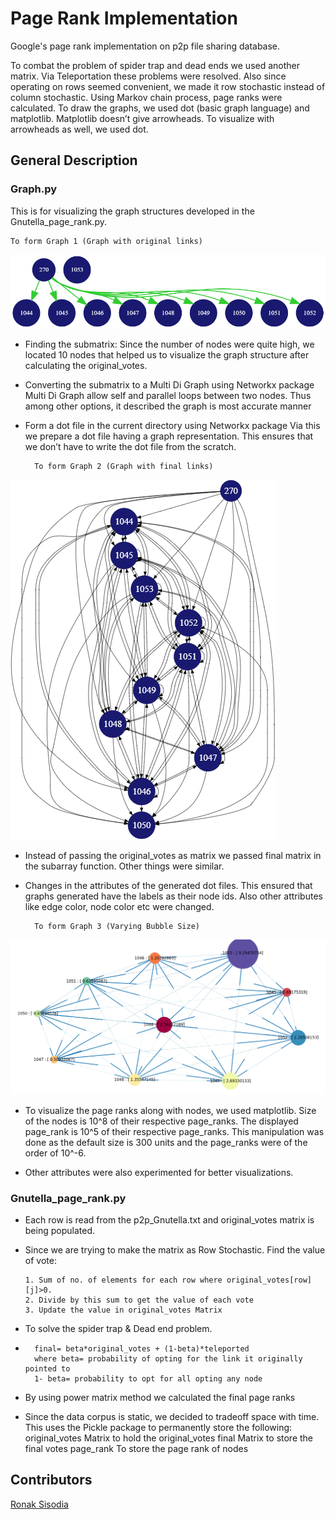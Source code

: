 
Page Rank Implementation
===========
Google's page rank implementation on p2p file sharing database. 

To combat the problem of spider trap and dead ends we used another matrix. Via Teleportation these problems were resolved. Also since operating on rows seemed convenient, we made it row stochastic instead of column stochastic. Using Markov chain process, page ranks were calculated.
To draw the graphs, we used dot (basic graph language) and matplotlib. Matplotlib doesn’t give arrowheads. To visualize with arrowheads as well, we used dot.

General Description
-------------------

### Graph.py

This is for visualizing the graph structures developed in the Gnutella_page_rank.py.

    To form Graph 1 (Graph with original links)

![alt text](https://github.com/ronak-07/PageRank/blob/master/Initial.png)

- Finding the submatrix: Since the number of nodes were quite high, we located 10 nodes that helped us to visualize the graph structure after calculating the original_votes.

- Converting the submatrix to a Multi Di Graph using Networkx package
Multi Di Graph allow self and parallel loops between two nodes. Thus among other options, it described the graph is most accurate manner 

- Form a dot file in the current directory using Networkx package
Via this we prepare a dot file having a graph representation. This ensures that we don’t have to write the dot file from the scratch.

        To form Graph 2 (Graph with final links)
        
![alt text](https://github.com/ronak-07/PageRank/blob/master/Final.png)

- Instead of passing the original_votes as matrix we passed final matrix in the subarray function. Other things were similar.

- Changes in the attributes of the generated dot files. This ensured that graphs generated have the labels as their node ids. Also other attributes like edge color, node color etc were changed.

        To form Graph 3 (Varying Bubble Size)

![alt text](https://github.com/ronak-07/PageRank/blob/master/Bubble_Spectrum.png)

- To visualize the page ranks along with nodes, we used matplotlib. Size of the nodes is 10^8 of their respective page_ranks. The displayed page_rank is 10^5 of their respective page_ranks. This manipulation was done as the default size is 300 units and the page_ranks were of the order of 10^-6.  

- Other attributes were also experimented for better visualizations.

###  Gnutella_page_rank.py
-	Each row is read from the p2p_Gnutella.txt and original_votes matrix is being populated.

-	Since we are trying to make the matrix as Row Stochastic.
    Find the value of vote:

        1. Sum of no. of elements for each row where original_votes[row][j]>0.
        2. Divide by this sum to get the value of each vote
        3. Update the value in original_votes Matrix

-	To solve the spider trap & Dead end problem.
-	
        final= beta*original_votes + (1-beta)*teleported
        where beta= probability of opting for the link it originally pointed to
        1- beta= probability to opt for all opting any node

-	By using power matrix method we calculated the final page ranks

-	Since the data corpus is static, we decided to tradeoff space with time. This uses the Pickle package to permanently store the following:
        original_votes 			Matrix to hold the original_votes
        final				Matrix to store the final votes
        page_rank			To store the page rank of nodes


Contributors
-------------
[Ronak Sisodia](https://github.com/ronak-07)
